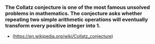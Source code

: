### The Collatz conjecture is one of the most famous unsolved problems in mathematics. The conjecture asks whether repeating two simple arithmetic operations will eventually transform every positive integer into 1. 

- (https://en.wikipedia.org/wiki/Collatz_conjecture)


